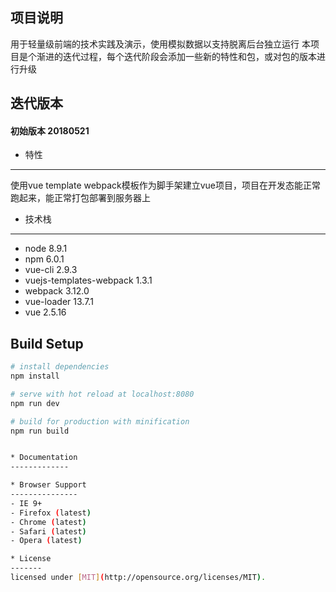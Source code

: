 ## 项目说明

  用于轻量级前端的技术实践及演示，使用模拟数据以支持脱离后台独立运行
  本项目是个渐进的迭代过程，每个迭代阶段会添加一些新的特性和包，或对包的版本进行升级

## 迭代版本

#### 初始版本 20180521

* 特性
-------------
使用vue template webpack模板作为脚手架建立vue项目，项目在开发态能正常跑起来，能正常打包部署到服务器上

* 技术栈
-------------
- node 8.9.1
- npm 6.0.1
- vue-cli 2.9.3
- vuejs-templates-webpack 1.3.1
- webpack 3.12.0
- vue-loader 13.7.1
- vue 2.5.16



## Build Setup

``` bash
# install dependencies
npm install

# serve with hot reload at localhost:8080
npm run dev

# build for production with minification
npm run build


* Documentation
-------------

* Browser Support
---------------
- IE 9+
- Firefox (latest)
- Chrome (latest)
- Safari (latest)
- Opera (latest)

* License
-------
licensed under [MIT](http://opensource.org/licenses/MIT).
